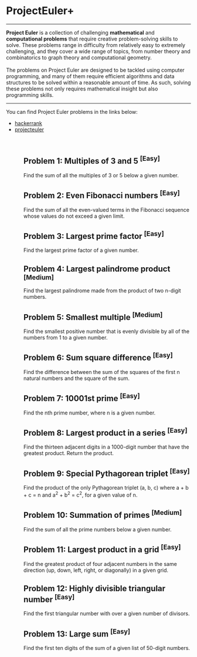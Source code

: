 # ProjectEuler+
___
__Project Euler__ is a collection of challenging __mathematical__ and __computational problems__ that require creative problem-solving skills to solve. These problems range in difficulty from relatively easy to extremely challenging, and they cover a wide range of topics, from number theory and combinatorics to graph theory and computational geometry.
<br/>
<br/>
The problems on Project Euler are designed to be tackled using computer programming, and many of them require efficient algorithms and data structures to be solved within a reasonable amount of time. As such, solving these problems not only requires mathematical insight but also programming skills.
___


You can find Project Euler problems in the links below:
<ul>
 <li><a href=https://www.hackerrank.com/contests/projecteuler/challenges)> hackerrank </a></li>
 <li><a href=https://projecteuler.net/> projecteuler </a></li>
<ul>
 

 
<br/>
 
## Problem 1: Multiples of 3 and 5 <sup>[Easy]</sup>
Find the sum of all the multiples of 3 or 5 below a given number.

## Problem 2: Even Fibonacci numbers <sup>[Easy]</sup>
Find the sum of all the even-valued terms in the Fibonacci sequence whose values do not exceed a given limit.

## Problem 3: Largest prime factor <sup>[Easy]</sup>
Find the largest prime factor of a given number.

## Problem 4: Largest palindrome product <sup>[Medium]</sup>
Find the largest palindrome made from the product of two n-digit numbers.

## Problem 5: Smallest multiple <sup>[Medium]</sup>
Find the smallest positive number that is evenly divisible by all of the numbers from 1 to a given number.

## Problem 6: Sum square difference <sup>[Easy]</sup>
Find the difference between the sum of the squares of the first n natural numbers and the square of the sum.

## Problem 7: 10001st prime <sup>[Easy]</sup>
Find the nth prime number, where n is a given number.

## Problem 8: Largest product in a series <sup>[Easy]</sup>
Find the thirteen adjacent digits in a 1000-digit number that have the greatest product. Return the product.

## Problem 9: Special Pythagorean triplet <sup>[Easy]</sup>
Find the product of the only Pythagorean triplet (a, b, c) where a + b + c = n and a<sup>2</sup> + b<sup>2</sup> = c<sup>2</sup>, for a given value of n.

## Problem 10: Summation of primes <sup>[Medium]</sup>
Find the sum of all the prime numbers below a given number.

## Problem 11: Largest product in a grid <sup>[Easy]</sup>
Find the greatest product of four adjacent numbers in the same direction (up, down, left, right, or diagonally) in a given grid.

## Problem 12: Highly divisible triangular number <sup>[Easy]</sup>
Find the first triangular number with over a given number of divisors.

## Problem 13: Large sum <sup>[Easy]</sup>
Find the first ten digits of the sum of a given list of 50-digit numbers.